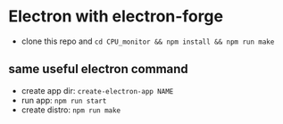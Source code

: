 # Electron with electron-forge
 - clone this repo and `cd CPU_monitor && npm install && npm run make`


## same useful electron command
- create app dir: `create-electron-app NAME`
- run app: `npm run start` 
- create distro: `npm run make` 

